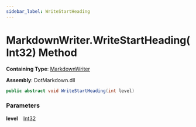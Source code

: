 ```yaml
---
sidebar_label: WriteStartHeading
---
```


# MarkdownWriter\.WriteStartHeading\(Int32\) Method

**Containing Type**: [MarkdownWriter](../index.md)

**Assembly**: DotMarkdown\.dll

```csharp
public abstract void WriteStartHeading(int level)
```

### Parameters

**level** &ensp; [Int32](https://docs.microsoft.com/en-us/dotnet/api/system.int32)